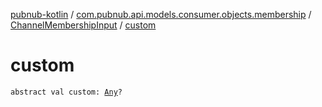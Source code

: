 [pubnub-kotlin](../../index.md) / [com.pubnub.api.models.consumer.objects.membership](../index.md) / [ChannelMembershipInput](index.md) / [custom](./custom.md)

# custom

`abstract val custom: `[`Any`](https://kotlinlang.org/api/latest/jvm/stdlib/kotlin/-any/index.html)`?`